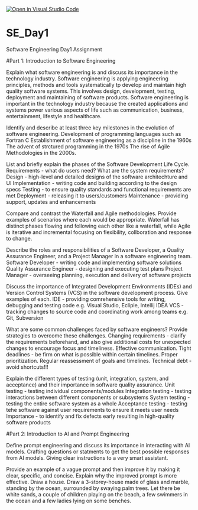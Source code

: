 [![Open in Visual Studio Code](https://classroom.github.com/assets/open-in-vscode-2e0aaae1b6195c2367325f4f02e2d04e9abb55f0b24a779b69b11b9e10269abc.svg)](https://classroom.github.com/online_ide?assignment_repo_id=18374085&assignment_repo_type=AssignmentRepo)
# SE_Day1
Software Engineering Day1 Assignment

#Part 1: Introduction to Software Engineering

Explain what software engineering is and discuss its importance in the technology industry.
Software engineering is applying engineering principles, methods and tools systematically tp develop and maintain high quality software systems. This involves design, development, testing, deployment and maintaining of software products. Software engineering is important in the technology industry because the created applications and systems power various aspects of life such as communication, business, entertainment, lifestyle and healthcare. 

Identify and describe at least three key milestones in the evolution of software engineering.
Development of programming languages such as Fortran C
Establishment of software engineering as a discipline in the 1960s
The advent of strctured programming in the 1970s
The rise of Agile Methodologies in the 2000s.


List and briefly explain the phases of the Software Development Life Cycle.
Requirements - what do users need? What are the system requirements?
Design - high-level and detailed designs of the software architechture and UI
Implementation - writing code and building according to the design specs
Testing - to ensure quality standards and functional requirements are met
Deployment - releasing it to users/customers
Maintenance - providing support, updates and enhancements


Compare and contrast the Waterfall and Agile methodologies. Provide examples of scenarios where each would be appropriate.
Waterfall has distinct phases flowing and following each other like a waterfall, while Agile is iterative and incremental focusing on flexibility, collboration and response to change.


Describe the roles and responsibilities of a Software Developer, a Quality Assurance Engineer, and a Project Manager in a software engineering team.
Software Developer - writing code and implementing software solutions
Quality Assurance Engineer - designing and executing test plans
Project Manager - overseeing planning, execution and delivery of software projects


Discuss the importance of Integrated Development Environments (IDEs) and Version Control Systems (VCS) in the software development process. Give examples of each.
IDE - providing comrehensive tools for writing, debugging and testing code e.g. Visual Studio, Ecliple, Intellij IDEA
VCS - tracking changes to source code and coordinating work among teams e.g. Git, Subversion


What are some common challenges faced by software engineers? Provide strategies to overcome these challenges.
Changing requirements - clarify the requirements beforehand, and also give additional costs for unexpected changes to encourage focus and timeliness. Effective communication. 
Tight deadlines - be firm on what is possible within certain timelines. Proper prioritization. Regular reassessment of goals and timelines.
Technical debt - avoid shortcuts!!!



Explain the different types of testing (unit, integration, system, and acceptance) and their importance in software quality assurance.
Unit testing - testing individual components/modules
Integration testing - testing interactions between different components or subsystems
System testing - testing the entire software system as a whole
Acceptance testing - testing tehe software against user requirements to ensure it meets user needs
Importance - to identify and fix defects early resulting in high-quality software products


#Part 2: Introduction to AI and Prompt Engineering


Define prompt engineering and discuss its importance in interacting with AI models.
Crafting questions or statments to get the best possible responses from AI models. Giving clear instructions to a very smart assistant.


Provide an example of a vague prompt and then improve it by making it clear, specific, and concise. Explain why the improved prompt is more effective.
Draw a house.
Draw a 3-storey-house made of glass and marble, standing by the ocean, surrounded by swaying palm trees. Let there be white sands, a couple of children playing on the beach, a few swimmers in the ocean and a few ladies lying on some benches. 
